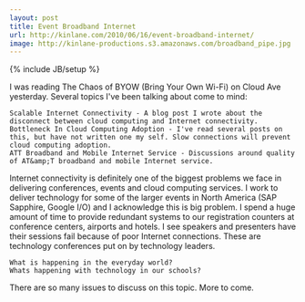```yaml
---
layout: post
title: Event Broadband Internet
url: http://kinlane.com/2010/06/16/event-broadband-internet/
image: http://kinlane-productions.s3.amazonaws.com/broadband_pipe.jpg
---
```

{% include JB/setup %}
I was reading The Chaos of BYOW (Bring Your Own Wi-Fi) on Cloud Ave yesterday. Several topics I've been talking about come to mind:

	Scalable Internet Connectivity - A blog post I wrote about the disconnect between cloud computing and Internet connectivity.
	Bottleneck In Cloud Computing Adoption - I've read several posts on this, but have not written one my self. Slow connections will prevent cloud computing adoption.
	ATT Broadband and Mobile Internet Service - Discussions around quality of AT&amp;T broadband and mobile Internet service.

Internet connectivity is definitely one of the biggest problems we face in delivering conferences, events and cloud computing services.
I work to deliver technology for some of the larger events in North America (SAP Sapphire, Google I/O) and I acknowledge this is big problem.
I spend a huge amount of time to provide redundant systems to our registration counters at conference centers, airports and hotels.
I see speakers and presenters have their sessions fail because of poor Internet connections.
These are technology conferences put on by technology leaders.

	What is happening in the everyday world?
	Whats happening with technology in our schools?

There are so many issues to discuss on this topic. More to come.